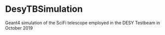 # DesyTBSimulation

Geant4 simulation of the SciFi telescope employed in the DESY Testbeam in October 2019